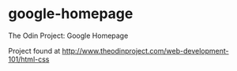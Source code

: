 # google-homepage
The Odin Project: Google Homepage

Project found at http://www.theodinproject.com/web-development-101/html-css